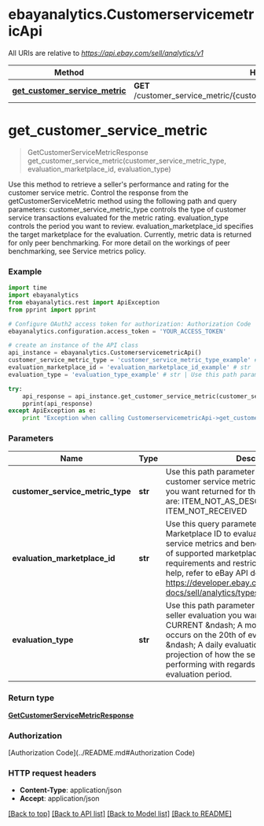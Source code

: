 # ebayanalytics.CustomerservicemetricApi

All URIs are relative to *https://api.ebay.com/sell/analytics/v1*

Method | HTTP request | Description
------------- | ------------- | -------------
[**get_customer_service_metric**](CustomerservicemetricApi.md#get_customer_service_metric) | **GET** /customer_service_metric/{customer_service_metric_type}/{evaluation_type} | 


# **get_customer_service_metric**
> GetCustomerServiceMetricResponse get_customer_service_metric(customer_service_metric_type, evaluation_marketplace_id, evaluation_type)



Use this method to retrieve a seller's performance and rating for the customer service metric. Control the response from the getCustomerServiceMetric method using the following path and query parameters: customer_service_metric_type controls the type of customer service transactions evaluated for the metric rating. evaluation_type controls the period you want to review. evaluation_marketplace_id specifies the target marketplace for the evaluation. Currently, metric data is returned for only peer benchmarking. For more detail on the workings of peer benchmarking, see Service metrics policy.

### Example 
```python
import time
import ebayanalytics
from ebayanalytics.rest import ApiException
from pprint import pprint

# Configure OAuth2 access token for authorization: Authorization Code
ebayanalytics.configuration.access_token = 'YOUR_ACCESS_TOKEN'

# create an instance of the API class
api_instance = ebayanalytics.CustomerservicemetricApi()
customer_service_metric_type = 'customer_service_metric_type_example' # str | Use this path parameter to specify the type of customer service metrics and benchmark data you want returned for the seller. Supported types are: ITEM_NOT_AS_DESCRIBED ITEM_NOT_RECEIVED
evaluation_marketplace_id = 'evaluation_marketplace_id_example' # str | Use this query parameter to specify the Marketplace ID to evaluate for the customer service metrics and benchmark data. For the list of supported marketplaces, see Analytics API requirements and restrictions. For implementation help, refer to eBay API documentation at https://developer.ebay.com/api-docs/sell/analytics/types/bas:MarketplaceIdEnum
evaluation_type = 'evaluation_type_example' # str | Use this path parameter to specify the type of the seller evaluation you want returned, either: CURRENT &ndash; A monthly evaluation that occurs on the 20th of every month. PROJECTED &ndash; A daily evaluation that provides a projection of how the seller is currently performing with regards to the upcoming evaluation period.

try: 
    api_response = api_instance.get_customer_service_metric(customer_service_metric_type, evaluation_marketplace_id, evaluation_type)
    pprint(api_response)
except ApiException as e:
    print "Exception when calling CustomerservicemetricApi->get_customer_service_metric: %s\n" % e
```

### Parameters

Name | Type | Description  | Notes
------------- | ------------- | ------------- | -------------
 **customer_service_metric_type** | **str**| Use this path parameter to specify the type of customer service metrics and benchmark data you want returned for the seller. Supported types are: ITEM_NOT_AS_DESCRIBED ITEM_NOT_RECEIVED | 
 **evaluation_marketplace_id** | **str**| Use this query parameter to specify the Marketplace ID to evaluate for the customer service metrics and benchmark data. For the list of supported marketplaces, see Analytics API requirements and restrictions. For implementation help, refer to eBay API documentation at https://developer.ebay.com/api-docs/sell/analytics/types/bas:MarketplaceIdEnum | 
 **evaluation_type** | **str**| Use this path parameter to specify the type of the seller evaluation you want returned, either: CURRENT &amp;ndash; A monthly evaluation that occurs on the 20th of every month. PROJECTED &amp;ndash; A daily evaluation that provides a projection of how the seller is currently performing with regards to the upcoming evaluation period. | 

### Return type

[**GetCustomerServiceMetricResponse**](GetCustomerServiceMetricResponse.md)

### Authorization

[Authorization Code](../README.md#Authorization Code)

### HTTP request headers

 - **Content-Type**: application/json
 - **Accept**: application/json

[[Back to top]](#) [[Back to API list]](../README.md#documentation-for-api-endpoints) [[Back to Model list]](../README.md#documentation-for-models) [[Back to README]](../README.md)

